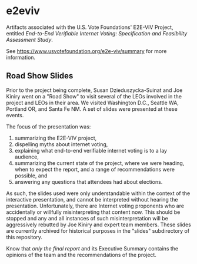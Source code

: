 e2eviv
======

Artifacts associated with the U.S. Vote Foundations' E2E-VIV Project,
entitled *End-to-End Verifiable Internet Voting: Specification and
Feasibility Assessment Study*.

See
https://www.usvotefoundation.org/e2e-viv/summary
for more information.

## Road Show Slides

Prior to the project being complete, Susan Dzieduszycka-Suinat and Joe
Kiniry went on a "Road Show" to visit several of the LEOs involved in
the project and LEOs in their area.  We visited Washington D.C.,
Seattle WA, Portland OR, and Santa Fe NM.  A set of slides were
presented at these events.

The focus of the presentation was:
 1. summarizing the E2E-VIV project,
 2. dispelling myths about internet voting,
 3. explaining what end-to-end verifiable internet voting is to a lay
 audience,
 4. summarizing the current state of the project, where we were
 heading, when to expect the report, and a range of recommendations
 were possible, and
 5. answering any questions that attendees had about elections.

As such, the slides used were only understandable within the context
of the interactive presentation, and cannot be interpreted without
hearing the presentation.  Unfortunately, there are Internet voting
proponents who are accidentally or willfully misinterpreting that
content now.  This should be stopped and any and all instances of such
misinterpretation will be aggressively rebutted by Joe Kiniry and
expert team members.  These slides are currently archived for
historical purposes in the "slides" subdirectory of this repository.

Know that *only the final report* and its Executive Summary contains
the opinions of the team and the recommendations of the project.

